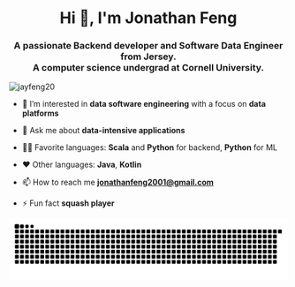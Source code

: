 
<h1 align="center">Hi 👋, I'm Jonathan Feng</h1>
<h3 align="center">A passionate Backend developer and Software Data Engineer from Jersey. <br>
A computer science undergrad at Cornell University.</h3>

<p align="left"> <img src="https://komarev.com/ghpvc/?username=jayfeng20&label=Profile%20views&color=0e75b6&style=flat" alt="jayfeng20" /> </p>

- 🌱 I’m interested in **data software engineering** with a focus on **data platforms**

- 💬 Ask me about **data-intensive applications**

- 🤟🏼 Favorite languages: **Scala** and **Python** for backend, **Python** for ML

- ❤️ Other languages: **Java**, **Kotlin**

- 📫 How to reach me **jonathanfeng2001@gmail.com**

- ⚡ Fun fact **squash player**

<p align="left">
</p>


<picture>
  <source media="(prefers-color-scheme: dark)" srcset="https://raw.githubusercontent.com/jayfeng20/jayfeng20/output/github-contribution-grid-snake-dark.svg">
  <source media="(prefers-color-scheme: light)" srcset="https://raw.githubusercontent.com/jayfeng20/jayfeng20/output/github-contribution-grid-snake.svg">
  <img alt="github contribution grid snake animation" src="https://raw.githubusercontent.com/jayfeng20/jayfeng20/output/github-contribution-grid-snake.svg">
</picture>
